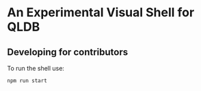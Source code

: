 # An Experimental Visual Shell for QLDB

## Developing for contributors

To run the shell use:

```
npm run start
```
